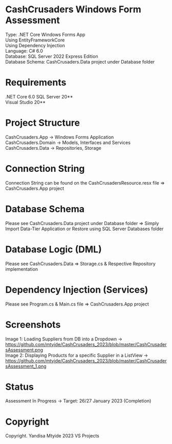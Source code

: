 # CashCrusaders Windows Form Assessment
Type: .NET Core Windows Forms App  
Using EntityFrameworkCore  
Using Dependency Injection  
Language: C# 6.0  
Database: SQL Server 2022 Express Edition  
Database Schema: CashCrusaders.Data project under Database folder
# Requirements
.NET Core 6.0
SQL Server 20**  
Visual Studio 20**  
# Project Structure
CashCrusaders.App -> Windows Forms Application  
CashCrusaders.Domain -> Models, Interfaces and Services  
CashCrusaders.Data -> Repositories, Storage  
# Connection String
Connection String can be found on the CashCrusadersResource.resx file => CashCrusaders.App project  
# Database Schema
Please see CashCrusaders.Data project under Database folder => Simply Import Data-Tier Application or Restore using SQL Server Databases folder  
# Database Logic (DML)
Please see CashCrusaders.Data => Storage.cs & Respective Repository implementation
# Dependency Injection (Services)
Please see Program.cs & Main.cs file => CashCrusaders.App project  
# Screenshots
Image 1: Loading Suppliers from DB into a Dropdown -> https://github.com/mtyide/CashCrusaders_2023/blob/master/CashCrusadersAssessment.png  
Image 2: Displaying Products for a specific Supplier in a ListView -> https://github.com/mtyide/CashCrusaders_2023/blob/master/CashCrusadersAssessment_1.png  
# Status
Assessment In Progress -> Target: 26/27 January 2023 (Completion)
# Copyright
Copyright. Yandisa Mtyide 2023 VS Projects
